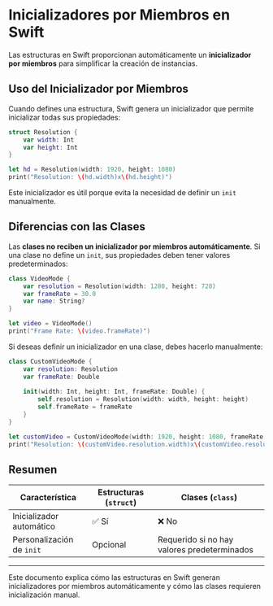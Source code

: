 # Inicializadores por Miembros en Swift

Las estructuras en Swift proporcionan automáticamente un **inicializador por miembros** para simplificar la creación de instancias.

## Uso del Inicializador por Miembros

Cuando defines una estructura, Swift genera un inicializador que permite inicializar todas sus propiedades:

```swift
struct Resolution {
    var width: Int
    var height: Int
}

let hd = Resolution(width: 1920, height: 1080)
print("Resolution: \(hd.width)x\(hd.height)")
```

Este inicializador es útil porque evita la necesidad de definir un `init` manualmente.

## Diferencias con las Clases

Las **clases no reciben un inicializador por miembros automáticamente**. Si una clase no define un `init`, sus propiedades deben tener valores predeterminados:

```swift
class VideoMode {
    var resolution = Resolution(width: 1280, height: 720)
    var frameRate = 30.0
    var name: String?
}

let video = VideoMode()
print("Frame Rate: \(video.frameRate)")
```

Si deseas definir un inicializador en una clase, debes hacerlo manualmente:

```swift
class CustomVideoMode {
    var resolution: Resolution
    var frameRate: Double
    
    init(width: Int, height: Int, frameRate: Double) {
        self.resolution = Resolution(width: width, height: height)
        self.frameRate = frameRate
    }
}

let customVideo = CustomVideoMode(width: 1920, height: 1080, frameRate: 60.0)
print("Resolution: \(customVideo.resolution.width)x\(customVideo.resolution.height), Frame Rate: \(customVideo.frameRate)")
```

## Resumen

| **Característica** | **Estructuras (`struct`)** | **Clases (`class`)** |
|-------------------|-----------------|-----------------|
| Inicializador automático | ✅ Sí | ❌ No |
| Personalización de `init` | Opcional | Requerido si no hay valores predeterminados |

---

Este documento explica cómo las estructuras en Swift generan inicializadores por miembros automáticamente y cómo las clases requieren inicialización manual.
